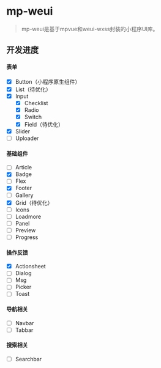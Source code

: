 # mp-weui

> mp-weui是基于mpvue和weui-wxss封装的小程序UI库。

## 开发进度

#### 表单
- [x] Button（小程序原生组件）
- [x] List（待优化）
- [x] Input
  - [x] Checklist
  - [x] Radio
  - [x] Switch
  - [x] Field（待优化）
- [x] Slider
- [ ] Uploader

#### 基础组件
- [ ] Article
- [x] Badge
- [ ] Flex
- [x] Footer
- [ ] Gallery
- [x] Grid（待优化）
- [ ] Icons
- [ ] Loadmore
- [ ] Panel
- [ ] Preview
- [ ] Progress

#### 操作反馈
- [x] Actionsheet
- [ ] Dialog
- [ ] Msg
- [ ] Picker
- [ ] Toast

#### 导航相关
- [ ] Navbar
- [ ] Tabbar

#### 搜索相关
- [ ] Searchbar

